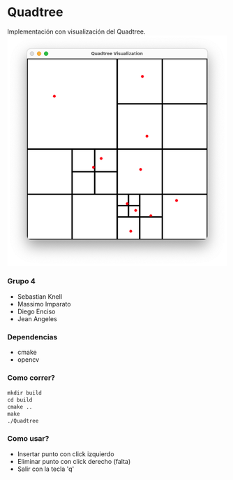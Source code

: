 # Quadtree
Implementación con visualización del Quadtree.
![preview](preview.png)

### Grupo 4
 - Sebastian Knell
 - Massimo Imparato
 - Diego Enciso
 - Jean Angeles

### Dependencias
* cmake
* opencv

### Como correr?
```shell
mkdir build
cd build
cmake ..
make
./Quadtree
```

### Como usar?
* Insertar punto con click izquierdo
* Eliminar punto con click derecho (falta)
* Salir con la tecla 'q'